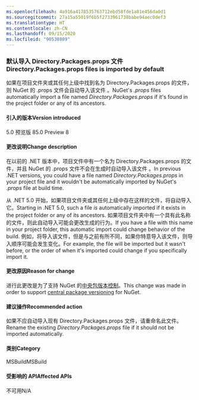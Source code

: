 ```yaml
---
ms.openlocfilehash: 4a916a4178535763712ebd58fde1a81e456da0d1
ms.sourcegitcommit: 27a15a55019f6b5f2733961738babe94aec0def3
ms.translationtype: HT
ms.contentlocale: zh-CN
ms.lasthandoff: 09/15/2020
ms.locfileid: "90538809"
---
```

### <a name="directorypackagesprops-files-is-imported-by-default"></a><span data-ttu-id="1f379-101">默认导入 Directory.Packages.props 文件</span><span class="sxs-lookup"><span data-stu-id="1f379-101">Directory.Packages.props files is imported by default</span></span>

<span data-ttu-id="1f379-102">如果在项目文件夹或其任何上级中找到名为 Directory.Packages.props 的文件，则 NuGet 的 .props 文件会自动导入该文件 。</span><span class="sxs-lookup"><span data-stu-id="1f379-102">NuGet's *.props* files automatically import a file named *Directory.Packages.props* if it's found in the project folder or any of its ancestors.</span></span>

#### <a name="version-introduced"></a><span data-ttu-id="1f379-103">引入的版本</span><span class="sxs-lookup"><span data-stu-id="1f379-103">Version introduced</span></span>

<span data-ttu-id="1f379-104">5.0 预览版 8</span><span class="sxs-lookup"><span data-stu-id="1f379-104">5.0 Preview 8</span></span>

#### <a name="change-description"></a><span data-ttu-id="1f379-105">更改说明</span><span class="sxs-lookup"><span data-stu-id="1f379-105">Change description</span></span>

<span data-ttu-id="1f379-106">在以前的 .NET 版本中，项目文件中有一个名为 Directory.Packages.props 的文件，并且 NuGet 的 .props 文件不会在生成时自动导入该文件 。</span><span class="sxs-lookup"><span data-stu-id="1f379-106">In previous .NET versions, you could have a file named *Directory.Packages.props* in your project file and it wouldn't be automatically imported by NuGet's *.props* file at build time.</span></span>

<span data-ttu-id="1f379-107">从 .NET 5.0 开始，如果项目文件夹或其任何上级中存在这样的文件，将自动导入它。</span><span class="sxs-lookup"><span data-stu-id="1f379-107">Starting in .NET 5.0, such a file *is* automatically imported if it exists in the project folder or any of its ancestors.</span></span> <span data-ttu-id="1f379-108">如果项目文件夹中有一个具有此名称的文件，则此自动导入可能会更改生成的行为。</span><span class="sxs-lookup"><span data-stu-id="1f379-108">If you have a file with this name in your project folder, this automatic import could change behavior of the build.</span></span> <span data-ttu-id="1f379-109">例如，将导入该文件，但是与之前有所不同，如果你特意导入该文件，则导入顺序可能会发生变化。</span><span class="sxs-lookup"><span data-stu-id="1f379-109">For example, the file will be imported but it wasn't before, or the order of when it's imported could change if you specifically import it.</span></span>

#### <a name="reason-for-change"></a><span data-ttu-id="1f379-110">更改原因</span><span class="sxs-lookup"><span data-stu-id="1f379-110">Reason for change</span></span>

<span data-ttu-id="1f379-111">进行此更改是为了支持 NuGet 的[中央包版本控制](https://github.com/NuGet/Home/wiki/Centrally-managing-NuGet-package-versions)。</span><span class="sxs-lookup"><span data-stu-id="1f379-111">This change was made in order to support [central package versioning](https://github.com/NuGet/Home/wiki/Centrally-managing-NuGet-package-versions) for NuGet.</span></span>

#### <a name="recommended-action"></a><span data-ttu-id="1f379-112">建议操作</span><span class="sxs-lookup"><span data-stu-id="1f379-112">Recommended action</span></span>

<span data-ttu-id="1f379-113">如果不应自动导入现有 Directory.Packages.props 文件，请重命名此文件。</span><span class="sxs-lookup"><span data-stu-id="1f379-113">Rename the existing *Directory.Packages.props* file if it should not be imported automatically.</span></span>

#### <a name="category"></a><span data-ttu-id="1f379-114">类别</span><span class="sxs-lookup"><span data-stu-id="1f379-114">Category</span></span>

<span data-ttu-id="1f379-115">MSBuild</span><span class="sxs-lookup"><span data-stu-id="1f379-115">MSBuild</span></span>

#### <a name="affected-apis"></a><span data-ttu-id="1f379-116">受影响的 API</span><span class="sxs-lookup"><span data-stu-id="1f379-116">Affected APIs</span></span>

<span data-ttu-id="1f379-117">不可用</span><span class="sxs-lookup"><span data-stu-id="1f379-117">N/A</span></span>

<!--

#### Affected APIs

Not detectable via API analysis.

-->
